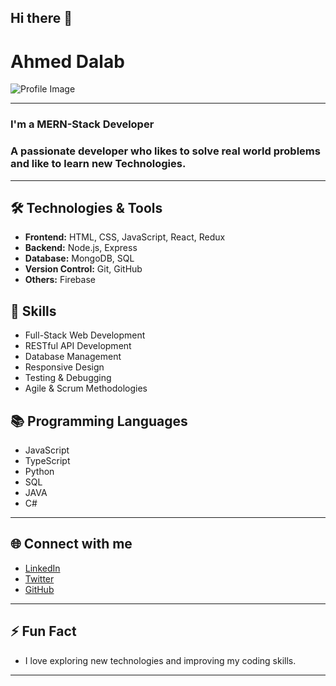 ## Hi there 👋

<!--
**ahmed-dalab/ahmed-dalab** is a ✨ _special_ ✨ repository because its `README.md` (this file) appears on your GitHub profile.
-->

# Ahmed Dalab
![Profile Image](https://example.com/your-profile-image.jpg) <!-- Replace with your image URL -->

---

### I'm a MERN-Stack Developer

### A passionate developer who likes to solve real world problems and like to learn new Technologies.
---

## 🛠 Technologies & Tools

- **Frontend:** HTML, CSS, JavaScript, React, Redux
- **Backend:** Node.js, Express
- **Database:** MongoDB, SQL
- **Version Control:** Git, GitHub
- **Others:** Firebase

## 💼 Skills

- Full-Stack Web Development
- RESTful API Development
- Database Management
- Responsive Design
- Testing & Debugging
- Agile & Scrum Methodologies

## 📚 Programming Languages

- JavaScript
- TypeScript
- Python
- SQL
- JAVA
- C#

---

## 🌐 Connect with me

- [LinkedIn](https://www.linkedin.com/in/your-linkedin-profile)
- [Twitter](https://twitter.com/your-twitter-handle)
- [GitHub](https://github.com/your-github-username)

---

## ⚡ Fun Fact
- I love exploring new technologies and improving my coding skills.

---

<!-- Optionally, you can include more sections or personal anecdotes to make your profile more engaging -->
